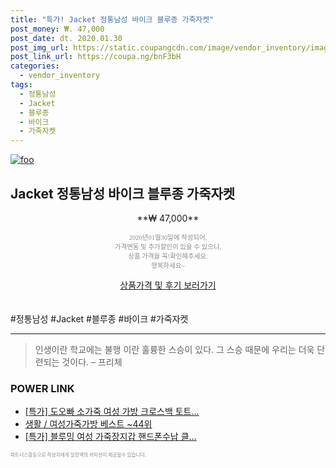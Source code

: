 ```yaml
--- 
title: "특가! Jacket 정통남성 바이크 블루종 가죽자켓" 
post_money: ₩. 47,000 
post_date: dt. 2020.01.30 
post_img_url: https://static.coupangcdn.com/image/vendor_inventory/images/2018/10/12/14/8/f26b145f-9775-44e1-8c34-9ad5168e9cf6.jpg 
post_link_url: https://coupa.ng/bnF3bH 
categories: 
  - vendor_inventory 
tags: 
  - 정통남성 
  - Jacket 
  - 블루종 
  - 바이크 
  - 가죽자켓 
--- 
```

[![foo](https://static.coupangcdn.com/image/vendor_inventory/images/2018/10/12/14/8/f26b145f-9775-44e1-8c34-9ad5168e9cf6.jpg)](https://coupa.ng/bnF3bH) 

## Jacket 정통남성 바이크 블루종 가죽자켓 
<p style="text-align: center;">**₩ 47,000**</p> 
<p style="text-align: center;"><span style="color: #898c8f; font-family: Georgia,Times,serif; font-size: 0.75em;">2020년01월30일에 작성되어, <br>가격변동 및 추가할인이 있을 수 있으니,<br> 상품 가격을 꼭!확인해주세요.<br>행복하세요~</span> 
</p>	 
<div markdown="0" style="text-align: center;"><a href="https://coupa.ng/bnF3bH" class="btn btn--success">상품가격 및 후기 보러가기</a></div> 
<br><br> 
  #정통남성 #Jacket #블루종 #바이크 #가죽자켓 
<hr> 

> 인생이란 학교에는 불행 이란 훌륭한 스승이 있다. 그 스승 때문에 우리는 더욱 단련되는 것이다. – 프리체 


### POWER LINK

* <a href="https://blog.naver.com/an0733/221788463109" target="_blank">[특가] 도오빠 소가죽 여성 가방 크로스백 토트...</a>
* <a href="https://blog.naver.com/santokki14/221787130725" target="_blank">생활 / 여성가죽가방 베스트 ~44위</a>
* <a href="https://blog.naver.com/sakai111/221786527712" target="_blank">[특가] 블루밍 여성 가죽장지갑 핸드폰수납 클...</a>

<span style="color: #898c8f; font-family: Georgia,Times,serif; font-size: 0.55em;">파트너스활동으로 작성자에게 일정액의 커미션이 제공될수 있습니다.</span> 
